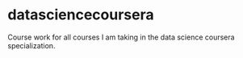 datasciencecoursera
===================

Course work for all courses I am taking in the data science coursera specialization.


